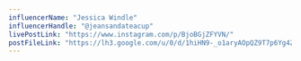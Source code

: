 ```yaml
---
influencerName: "Jessica Windle"
influencerHandle: "@jeansandateacup"
livePostLink: "https://www.instagram.com/p/BjoBGjZFYVN/"
postFileLink: "https://lh3.google.com/u/0/d/1hiHN9-_o1aryAOpQZ9T7p6Yg4Z3--T6B"
---
```


